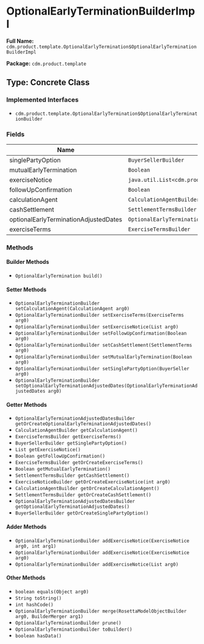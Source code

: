 # OptionalEarlyTerminationBuilderImpl

**Full Name:** `cdm.product.template.OptionalEarlyTermination$OptionalEarlyTerminationBuilderImpl`

**Package:** `cdm.product.template`

## Type: Concrete Class

### Implemented Interfaces

- `cdm.product.template.OptionalEarlyTermination$OptionalEarlyTerminationBuilder`

### Fields

| Name | Type | Description |
|------|------|-------------|
| singlePartyOption | `BuyerSellerBuilder` |  |
| mutualEarlyTermination | `Boolean` |  |
| exerciseNotice | `java.util.List<cdm.product.template.ExerciseNotice$ExerciseNoticeBuilder>` |  |
| followUpConfirmation | `Boolean` |  |
| calculationAgent | `CalculationAgentBuilder` |  |
| cashSettlement | `SettlementTermsBuilder` |  |
| optionalEarlyTerminationAdjustedDates | `OptionalEarlyTerminationAdjustedDatesBuilder` |  |
| exerciseTerms | `ExerciseTermsBuilder` |  |

### Methods

#### Builder Methods

- `OptionalEarlyTermination build()`

#### Setter Methods

- `OptionalEarlyTerminationBuilder setCalculationAgent(CalculationAgent arg0)`
- `OptionalEarlyTerminationBuilder setExerciseTerms(ExerciseTerms arg0)`
- `OptionalEarlyTerminationBuilder setExerciseNotice(List arg0)`
- `OptionalEarlyTerminationBuilder setFollowUpConfirmation(Boolean arg0)`
- `OptionalEarlyTerminationBuilder setCashSettlement(SettlementTerms arg0)`
- `OptionalEarlyTerminationBuilder setMutualEarlyTermination(Boolean arg0)`
- `OptionalEarlyTerminationBuilder setSinglePartyOption(BuyerSeller arg0)`
- `OptionalEarlyTerminationBuilder setOptionalEarlyTerminationAdjustedDates(OptionalEarlyTerminationAdjustedDates arg0)`

#### Getter Methods

- `OptionalEarlyTerminationAdjustedDatesBuilder getOrCreateOptionalEarlyTerminationAdjustedDates()`
- `CalculationAgentBuilder getCalculationAgent()`
- `ExerciseTermsBuilder getExerciseTerms()`
- `BuyerSellerBuilder getSinglePartyOption()`
- `List getExerciseNotice()`
- `Boolean getFollowUpConfirmation()`
- `ExerciseTermsBuilder getOrCreateExerciseTerms()`
- `Boolean getMutualEarlyTermination()`
- `SettlementTermsBuilder getCashSettlement()`
- `ExerciseNoticeBuilder getOrCreateExerciseNotice(int arg0)`
- `CalculationAgentBuilder getOrCreateCalculationAgent()`
- `SettlementTermsBuilder getOrCreateCashSettlement()`
- `OptionalEarlyTerminationAdjustedDatesBuilder getOptionalEarlyTerminationAdjustedDates()`
- `BuyerSellerBuilder getOrCreateSinglePartyOption()`

#### Adder Methods

- `OptionalEarlyTerminationBuilder addExerciseNotice(ExerciseNotice arg0, int arg1)`
- `OptionalEarlyTerminationBuilder addExerciseNotice(ExerciseNotice arg0)`
- `OptionalEarlyTerminationBuilder addExerciseNotice(List arg0)`

#### Other Methods

- `boolean equals(Object arg0)`
- `String toString()`
- `int hashCode()`
- `OptionalEarlyTerminationBuilder merge(RosettaModelObjectBuilder arg0, BuilderMerger arg1)`
- `OptionalEarlyTerminationBuilder prune()`
- `OptionalEarlyTerminationBuilder toBuilder()`
- `boolean hasData()`

